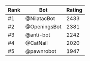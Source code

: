 Rank|Bot|Rating
---|---|---
#1|@NilatacBot|2433
#2|@OpeningsBot|2381
#3|@anti-bot|2242
#4|@CatNail|2020
#5|@pawnrobot|1947
